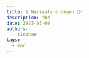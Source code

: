 ```yaml
---
title: § Navigate changes 🏄‍♂️
description: tbd
date: 2025-05-09
authors:
  - tieubao
tags:
  - moc
---
```

